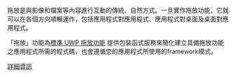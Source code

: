 ﻿拖放是與影像和檔案等內容進行互動的傳統、自然方式。一旦實作拖放功能，它就可以在各個方向順暢運作，包括應用程式對應用程式、應用程式對桌面及桌面對應用程式。

「拖放」功能為[標準 UWP 拖放功能](https://docs.microsoft.com/zh-tw/windows/uwp/design/input/drag-and-drop) 提供包裝函式服務來簡化建立具備拖放功能之應用程式所需的程式碼，也會遵循您的應用程式所使用的framework模式。

[詳細資訊](https://github.com/Microsoft/WindowsTemplateStudio/blob/dev/docs/features/drag-and-drop.md)
